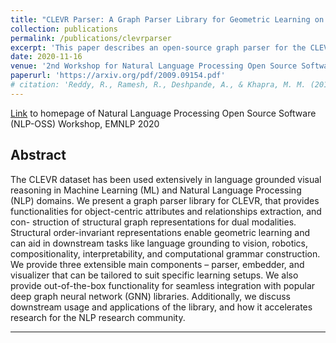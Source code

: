 ```yaml
---
title: "CLEVR Parser: A Graph Parser Library for Geometric Learning on Language Grounded Image Scenes"
collection: publications
permalink: /publications/clevrparser
excerpt: 'This paper describes an open-source graph parser for the CLEVR dataset.'
date: 2020-11-16
venue: '2nd Workshop for Natural Language Processing Open Source Software (NLP-OSS) , EMNLP-2020, Virtual Event'
paperurl: 'https://arxiv.org/pdf/2009.09154.pdf'
# citation: 'Reddy, R., Ramesh, R., Deshpande, A., & Khapra, M. M. (2018). A Question-Answering framework for plots using Deep learning. arXiv preprint arXiv:1806.04655.'
---
```


[Link](https://nlposs.github.io/2020/index.html) to homepage of Natural Language Processing Open Source Software (NLP-OSS) Workshop, EMNLP 2020

## Abstract

The CLEVR dataset has been used extensively in language grounded visual reasoning
in Machine Learning (ML) and Natural Language Processing (NLP) domains. We present
a graph parser library for CLEVR, that
provides functionalities for object-centric attributes and relationships extraction, and con-
struction of structural graph representations
for dual modalities. Structural order-invariant
representations enable geometric learning and
can aid in downstream tasks like language
grounding to vision, robotics, compositionality, interpretability, and computational grammar construction. We provide three extensible
main components – parser, embedder, and
visualizer that can be tailored to suit specific
learning setups. We also provide out-of-the-box functionality for seamless integration with
popular deep graph neural network (GNN) libraries. Additionally, we discuss downstream
usage and applications of the library, and how
it accelerates research for the NLP research community.

<hr />